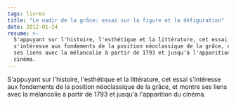 ```yaml
---
tags: livres
title: "Le nadir de la grâce: essai sur la figure et la défiguration"
date: 2012-01-24
resume: >-
  S'appuyant sur l'histoire, l'esthétique et la littérature, cet essai
  s'intéresse aux fondements de la position néoclassique de la grâce, et montre
  ses liens avec la mélancolie à partir de 1793 et jusqu'à l'apparition du
  cinéma.
---
```


S'appuyant sur l'histoire, l'esthétique et la littérature, cet essai s'intéresse aux fondements de la position néoclassique de la grâce, et montre ses liens avec la mélancolie à partir de 1793 et jusqu'à l'apparition du cinéma.
